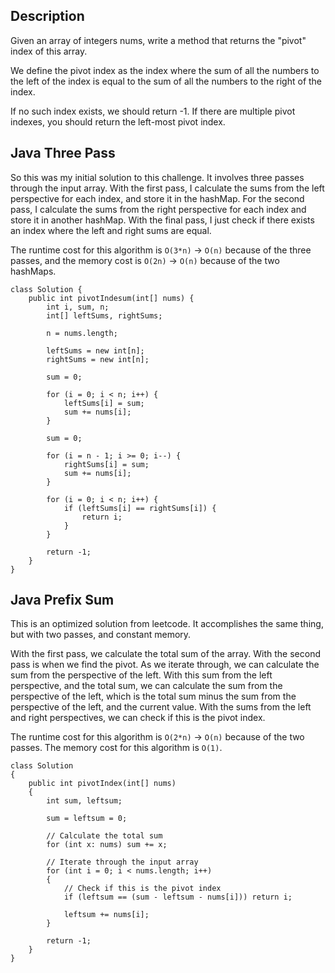 ## Description

Given an array of integers nums, write a method that returns the "pivot" index of this array.

We define the pivot index as the index where the sum of all the numbers to the left of the index is equal to the sum of all the numbers to the right of the index.

If no such index exists, we should return -1. If there are multiple pivot indexes, you should return the left-most pivot index.

## Java Three Pass

So this was my initial solution to this challenge. It involves three passes through the input array. With the first pass, I calculate the sums from the left perspective for each index, and store it in the hashMap. For the second pass, I calculate the sums from the right perspective for each index and store it in another hashMap. With the final pass, I just check if there exists an index where the left and right sums are equal.

The runtime cost for this algorithm is `O(3*n)` -> `O(n)` because of the three passes, and the memory cost is `O(2n)` -> `O(n)` because of the two hashMaps.

```
class Solution {
    public int pivotIndesum(int[] nums) {
        int i, sum, n;
        int[] leftSums, rightSums;
        
        n = nums.length;
        
        leftSums = new int[n];
        rightSums = new int[n];
        
        sum = 0;
        
        for (i = 0; i < n; i++) {
            leftSums[i] = sum;
            sum += nums[i];
        }
        
        sum = 0;
        
        for (i = n - 1; i >= 0; i--) {
            rightSums[i] = sum;
            sum += nums[i];
        }
        
        for (i = 0; i < n; i++) {
            if (leftSums[i] == rightSums[i]) {
                return i;
            }
        }
        
        return -1;
    }
}
```

## Java Prefix Sum

This is an optimized solution from leetcode. It accomplishes the same thing, but with two passes, and constant memory. 

With the first pass, we calculate the total sum of the array. With the second pass is when we find the pivot. As we iterate through, we can calculate the sum from the perspective of the left. With this sum from the left perspective, and the total sum, we can calculate the sum from the perspective of the left, which is the total sum minus the sum from the perspective of the left, and the current value. With the sums from the left and right perspectives, we can check if this is the pivot index.

The runtime cost for this algorithm is `O(2*n)` -> `O(n)` because of the two passes. The memory cost for this algorithm is `O(1)`.

```
class Solution 
{
    public int pivotIndex(int[] nums) 
    {
        int sum, leftsum;
        
        sum = leftsum = 0;
        
        // Calculate the total sum
        for (int x: nums) sum += x;
        
        // Iterate through the input array
        for (int i = 0; i < nums.length; i++)
        {
            // Check if this is the pivot index
            if (leftsum == (sum - leftsum - nums[i])) return i;
            
            leftsum += nums[i];
        }
        
        return -1;
    }
}
```